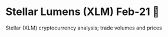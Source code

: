 # Stellar Lumens (XLM) Feb-21 :rocket: 

Stellar (XLM) cryptocurrency analysis; trade volumes and prices
